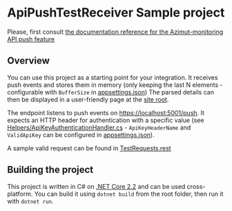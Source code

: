 ﻿# ApiPushTestReceiver Sample project

Please, first consult [the documentation reference for the Azimut-monitoring API push feature](https://doc-analytics.azimut-monitoring.com/articles/ApiPush/apipush-v1.html)


## Overview




You can use this project as a starting point for your integration. It receives push events and stores them in memory (only keeping the last N elements - configurable with `BufferSize` in  [appsettings.json](appsettings.json)) The parsed details can then be displayed in a user-friendly page at the [site root](https://localhost:5001).

The endpoint listens to push events on [https://localhost:5001/push](https://localhost:5001/push).
It expects an HTTP header for authentication with a specific value (see [Helpers/ApiKeyAuthenticationHandler.cs](Helpers/ApiKeyAuthenticationHandler.cs) - `ApiKeyHeaderName` and `ValidApiKey` can be configured in [appsettings.json](appsettings.json)).

A sample valid request can be found in [TestRequests.rest](TestRequests.rest)

## Building the project

This project is written in C# on [.NET Core 2.2](https://dotnet.microsoft.com/download/dotnet-core/2.2) and can be used cross-platform. You can build it using `dotnet build` from the root folder, then run it with `dotnet run`.

